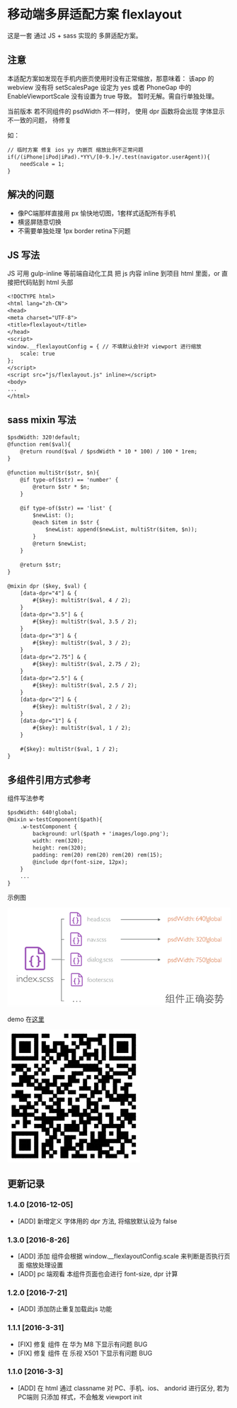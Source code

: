 # 移动端多屏适配方案 flexlayout
这是一套 通过 JS + sass 实现的 多屏适配方案。

## 注意
本适配方案如发现在手机内嵌页使用时没有正常缩放，那意味着：
该app 的 webview 没有将 setScalesPage 设定为 yes 或者 PhoneGap 中的 EnableViewportScale 没有设置为 true 导致。
暂时无解。需自行单独处理。

当前版本 若不同组件的 psdWidth 不一样时， 使用 dpr 函数将会出现 字体显示不一致的问题， 待修复

如：
```
// 临时方案 修复 ios yy 内嵌页 缩放比例不正常问题
if(/(iPhone|iPod|iPad).*YY\/[0-9.]+/.test(navigator.userAgent)){
    needScale = 1;
}
```

## 解决的问题
* 像PC端那样直接用 px 愉快地切图，1套样式适配所有手机
* 横竖屏随意切换
* 不需要单独处理 1px border retina下问题

## JS 写法
JS 可用 gulp-inline 等前端自动化工具 把 js 内容 inline 到项目 html 里面，or 直接把代码贴到 html 头部

```
<!DOCTYPE html>
<html lang="zh-CN">
<head>
<meta charset="UTF-8">
<title>flexlayout</title>
</head>
<script>
window.__flexlayoutConfig = { // 不填默认会针对 viewport 进行缩放
    scale: true
};
</script>
<script src="js/flexlayout.js" inline></script>
<body>
...
</html>

```

## sass mixin 写法
```
$psdWidth: 320!default;
@function rem($val){
    @return round($val / $psdWidth * 10 * 100) / 100 * 1rem;
}

@function multiStr($str, $n){
    @if type-of($str) == 'number' {
        @return $str * $n;
    }

    @if type-of($str) == 'list' {
        $newList: ();
        @each $item in $str {
            $newList: append($newList, multiStr($item, $n));
        }
        @return $newList;
    }

    @return $str;
}

@mixin dpr ($key, $val) {
    [data-dpr="4"] & {
        #{$key}: multiStr($val, 4 / 2);
    }
    [data-dpr="3.5"] & {
        #{$key}: multiStr($val, 3.5 / 2);
    }
    [data-dpr="3"] & {
        #{$key}: multiStr($val, 3 / 2);
    }
    [data-dpr="2.75"] & {
        #{$key}: multiStr($val, 2.75 / 2);
    }
    [data-dpr="2.5"] & {
        #{$key}: multiStr($val, 2.5 / 2);
    }
    [data-dpr="2"] & {
        #{$key}: multiStr($val, 2 / 2);
    }
    [data-dpr="1"] & {
        #{$key}: multiStr($val, 1 / 2);
    }

    #{$key}: multiStr($val, 1 / 2);
}
```

## 多组件引用方式参考

组件写法参考
```
$psdWidth: 640!global;
@mixin w-testComponent($path){
    .w-testComponent {
        background: url($path + 'images/logo.png');
        width: rem(320);
        height: rem(320);
        padding: rem(20) rem(20) rem(20) rem(15);
        @include dpr(font-size, 12px);
    }
    ...
}
```

示例图

![info](https://raw.githubusercontent.com/jackness1208/resource/master/project/flexlayout/images/info01.png)

demo 在[这里](http://www.jackness.org/lab/2015/flexlayout/html/example3.html)

![demo](https://raw.githubusercontent.com/jackness1208/resource/master/project/flexlayout/images/qrcode.png)

## 更新记录
### 1.4.0 [2016-12-05]
* [ADD] 新增定义 字体用的 dpr 方法, 将缩放默认设为 false

### 1.3.0 [2016-8-26]
* [ADD] 添加 组件会根据 window.__flexlayoutConfig.scale 来判断是否执行页面 缩放处理设置
* [ADD] pc 端观看 本组件页面也会进行 font-size, dpr 计算

### 1.2.0 [2016-7-21]
* [ADD] 添加防止重复加载此js 功能

### 1.1.1 [2016-3-31]
* [FIX] 修复 组件 在 华为 M8 下显示有问题 BUG
* [FIX] 修复 组件 在 乐视 X501 下显示有问题 BUG

### 1.1.0 [2016-3-3]
* [ADD] 在 html 通过 classname 对 PC、手机、ios、 andorid 进行区分, 若为 PC端则 只添加 样式，不会触发 viewport init
